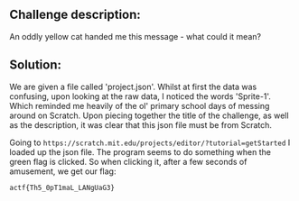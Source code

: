 ## Challenge description:
An oddly yellow cat handed me this message - what could it mean?

## Solution:
We are given a file called 'project.json'. Whilst at first the data was confusing, upon looking at the raw data, I noticed the
words 'Sprite-1'. Which reminded me heavily of the ol' primary school days of messing around on Scratch. 
Upon piecing together the title of the challenge, as well as the description, it was clear that this json file must be from Scratch.

Going to `https://scratch.mit.edu/projects/editor/?tutorial=getStarted` I loaded up the json file.
The program seems to do something when the green flag is clicked. So when clicking it, after a few seconds of amusement, we get our flag:

`actf{Th5_0pT1maL_LANgUaG3}`
